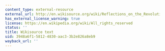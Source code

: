 ```yaml
---
content_type: external-resource
external_url: http://en.wikisource.org/wiki/Reflections_on_the_Revolution_in_France
has_external_license_warning: true
license: https://en.wikipedia.org/wiki/All_rights_reserved
status: ''
title: Wikisource text
uid: 3948a6f1-5812-4830-aac3-3b2e826a8eb9
wayback_url: ''
---
```

